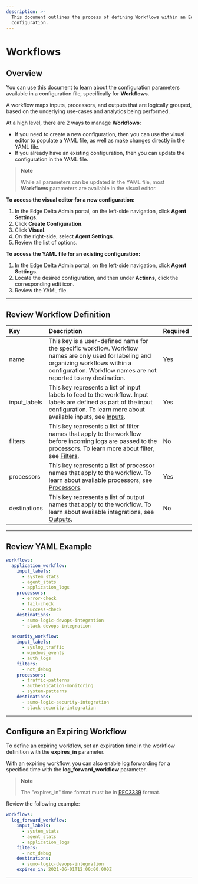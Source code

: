 ```yaml
---
description: >-
  This document outlines the process of defining Workflows within an Edge Delta
  configuration.
---
```


# Workflows

## Overview

You can use this document to learn about the configuration parameters available in a configuration file, specifically for **Workflows**.

A workflow maps inputs, processors, and outputs that are logically grouped, based on the underlying use-cases and analytics being performed.

At a high level, there are 2 ways to manage **Workflows**:

  * If you need to create a new configuration, then you can use the visual editor to populate a YAML file, as well as make changes directly in the YAML file.
  * If you already have an existing configuration, then you can update the configuration in the YAML file. 

> **Note**
> 
> While all parameters can be updated in the YAML file, most **Workflows** parameters are available in the visual editor. 

**To access the visual editor for a new configuration:** 

1. In the Edge Delta Admin portal, on the left-side navigation, click **Agent Settings**.
2. Click **Create Configuration**.
3. Click **Visual**.
4. On the right-side, select **Agent Settings**. 
5. Review the list of options. 

**To access the YAML file for an existing configuration:** 

1. In the Edge Delta Admin portal, on the left-side navigation, click **Agent Settings**.
2. Locate the desired configuration, and then under **Actions**, click the corresponding edit icon.
3. Review the YAML file. 

***


## Review Workflow Definition

| Key | Description | Required |
| :--- | :--- | :--- |
| name | This key is a user-defined name for the specific workflow. Workflow names are only used for labeling and organizing workflows within a configuration. Workflow names are not reported to any destination. | Yes |
| input\_labels | This key represents a list of input labels to feed to the workflow. Input labels are defined as part of the input configuration. To learn more about available inputs, see [Inputs](./inputs.md). | Yes |
| filters | This key represents a list of filter names that apply to the workflow before incoming logs are passed to the processors. To learn more about filter, see [Filters](./filters.md). | No |
| processors | This key represents a list of processor names that apply to the workflow. To learn about available processors, see [Processors](./processors.md). | Yes |
| destinations | This key represents a list of output names that apply to the workflow. To learn about available integrations, see [Outputs](./outputs.md). | No |

***

## Review YAML Example

```yaml
workflows:
  application_workflow:
    input_labels:
      - system_stats
      - agent_stats
      - application_logs
    processors:
      - error-check
      - fail-check
      - success-check
    destinations:
      - sumo-logic-devops-integration
      - slack-devops-integration

  security_workflow:
    input_labels:
      - syslog_traffic
      - windows_events
      - auth_logs
    filters:
      - not_debug
    processors:
      - traffic-patterns
      - authentication-monitoring
      - system-patterns
    destinations:
      - sumo-logic-security-integration
      - slack-security-integration
```

***

## Configure an Expiring Workflow

To define an expiring workflow, set an expiration time in the workflow definition with the **expires_in** parameter.

With an expiring workflow, you can also enable log forwarding for a specified time with the **log_forward_workflow** parameter.  

> **Note**
> 
> The "expires_in" time format must be in [RFC3339](https://datatracker.ietf.org/doc/html/rfc3339) format.

Review the following example: 

```yaml
workflows:
  log_forward_workflow:
    input_labels:
      - system_stats
      - agent_stats
      - application_logs
    filters:
      - not_debug
    destinations:
      - sumo-logic-devops-integration
    expires_in: 2021-06-01T12:00:00.000Z
```

***
